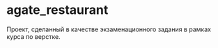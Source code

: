 # agate_restaurant
Проект, сделанный в качестве экзаменационного задания в рамках курса по верстке.
